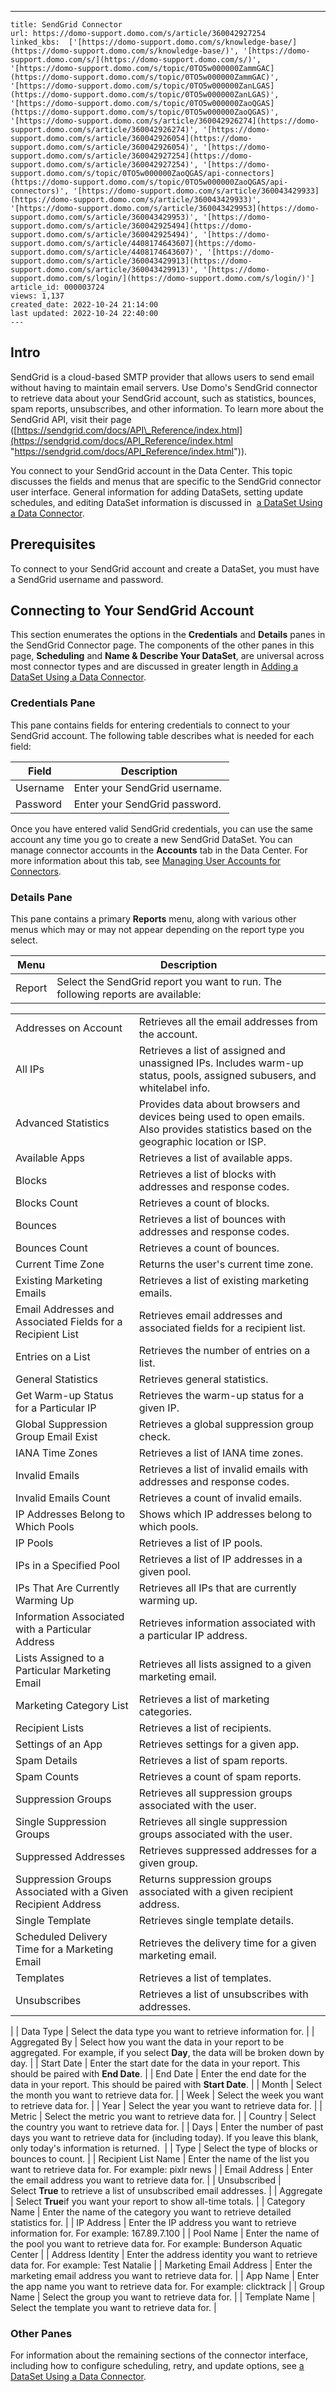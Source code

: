---
    title: SendGrid Connector
    url: https://domo-support.domo.com/s/article/360042927254
    linked_kbs:  ['[https://domo-support.domo.com/s/knowledge-base/](https://domo-support.domo.com/s/knowledge-base/)', '[https://domo-support.domo.com/s/](https://domo-support.domo.com/s/)', '[https://domo-support.domo.com/s/topic/0TO5w000000ZammGAC](https://domo-support.domo.com/s/topic/0TO5w000000ZammGAC)', '[https://domo-support.domo.com/s/topic/0TO5w000000ZanLGAS](https://domo-support.domo.com/s/topic/0TO5w000000ZanLGAS)', '[https://domo-support.domo.com/s/topic/0TO5w000000ZaoQGAS](https://domo-support.domo.com/s/topic/0TO5w000000ZaoQGAS)', '[https://domo-support.domo.com/s/article/360042926274](https://domo-support.domo.com/s/article/360042926274)', '[https://domo-support.domo.com/s/article/360042926054](https://domo-support.domo.com/s/article/360042926054)', '[https://domo-support.domo.com/s/article/360042927254](https://domo-support.domo.com/s/article/360042927254)', '[https://domo-support.domo.com/s/topic/0TO5w000000ZaoQGAS/api-connectors](https://domo-support.domo.com/s/topic/0TO5w000000ZaoQGAS/api-connectors)', '[https://domo-support.domo.com/s/article/360043429933](https://domo-support.domo.com/s/article/360043429933)', '[https://domo-support.domo.com/s/article/360043429953](https://domo-support.domo.com/s/article/360043429953)', '[https://domo-support.domo.com/s/article/360042925494](https://domo-support.domo.com/s/article/360042925494)', '[https://domo-support.domo.com/s/article/4408174643607](https://domo-support.domo.com/s/article/4408174643607)', '[https://domo-support.domo.com/s/article/360043429913](https://domo-support.domo.com/s/article/360043429913)', '[https://domo-support.domo.com/s/login/](https://domo-support.domo.com/s/login/)']
    article_id: 000003724
    views: 1,137
    created_date: 2022-10-24 21:14:00
    last updated: 2022-10-24 22:40:00
    ---



Intro
-----


SendGrid is a cloud-based SMTP provider that allows users to send email without having to maintain email servers. Use Domo's SendGrid connector to retrieve data about your SendGrid account, such as statistics, bounces, spam reports, unsubscribes, and other information. To learn more about the SendGrid API, visit their page ([https://sendgrid.com/docs/API\_Reference/index.html](https://sendgrid.com/docs/API_Reference/index.html "https://sendgrid.com/docs/API_Reference/index.html")).


You connect to your SendGrid account in the Data Center. This topic discusses the fields and menus that are specific to the SendGrid connector user interface. General information for adding DataSets, setting update schedules, and editing DataSet information is discussed in  [a DataSet Using a Data Connector](/s/article/360042926274 "Adding a DataSet Using a Data Connector").


Prerequisites
-------------


To connect to your SendGrid account and create a DataSet, you must have a SendGrid username and password.


Connecting to Your SendGrid Account
-----------------------------------


This section enumerates the options in the **Credentials** and **Details** panes in the SendGrid Connector page. The components of the other panes in this page, **Scheduling** and **Name & Describe Your DataSet**, are universal across most connector types and are discussed in greater length in [Adding a DataSet Using a Data Connector](/s/article/360042926274 "Adding a DataSet Using a Data Connector").


### Credentials Pane


This pane contains fields for entering credentials to connect to your SendGrid account. The following table describes what is needed for each field:  




| Field | Description |
| --- | --- |
| Username | Enter your SendGrid username.  |
| Password | Enter your SendGrid password. |


Once you have entered valid SendGrid credentials, you can use the same account any time you go to create a new SendGrid DataSet. You can manage connector accounts in the **Accounts** tab in the Data Center. For more information about this tab, see [Managing User Accounts for Connectors](/s/article/360042926054 "Managing User Accounts for Connectors").


### Details Pane


This pane contains a primary **Reports** menu, along with various other menus which may or may not appear depending on the report type you select.




| Menu | Description |
| --- | --- |
| Report | Select the SendGrid report you want to run. The following reports are available:

|  |  |
| --- | --- |
| Addresses on Account | Retrieves all the email addresses from the account. |
| All IPs | Retrieves a list of assigned and unassigned IPs. Includes warm-up status, pools, assigned subusers, and whitelabel info. |
| Advanced Statistics | Provides data about browsers and devices being used to open emails. Also provides statistics based on the geographic location or ISP. |
| Available Apps | Retrieves a list of available apps. |
| Blocks | Retrieves a list of blocks with addresses and response codes. |
| Blocks Count | Retrieves a count of blocks. |
| Bounces | Retrieves a list of bounces with addresses and response codes. |
| Bounces Count | Retrieves a count of bounces. |
| Current Time Zone | Returns the user's current time zone. |
| Existing Marketing Emails | Retrieves a list of existing marketing emails. |
| Email Addresses and Associated Fields for a Recipient List | Retrieves email addresses and associated fields for a recipient list. |
| Entries on a List | Retrieves the number of entries on a list. |
| General Statistics | Retrieves general statistics. |
| Get Warm-up Status for a Particular IP  | Retrieves the warm-up status for a given IP. |
| Global Suppression Group Email Exist | Retrieves a global suppression group check. |
| IANA Time Zones | Retrieves a list of IANA time zones. |
| Invalid Emails | Retrieves a list of invalid emails with addresses and response codes. |
| Invalid Emails Count | Retrieves a count of invalid emails.  |
| IP Addresses Belong to Which Pools | Shows which IP addresses belong to which pools. |
| IP Pools | Retrieves a list of IP pools. |
| IPs in a Specified Pool | Retrieves a list of IP addresses in a given pool. |
| IPs That Are Currently Warming Up | Retrieves all IPs that are currently warming up. |
| Information Associated with a Particular Address | Retrieves information associated with a particular IP address. |
| Lists Assigned to a Particular Marketing Email | Retrieves all lists assigned to a given marketing email. |
| Marketing Category List | Retrieves a list of marketing categories. |
| Recipient Lists | Retrieves a list of recipients. |
| Settings of an App | Retrieves settings for a given app. |
| Spam Details | Retrieves a list of spam reports. |
| Spam Counts | Retrieves a count of spam reports. |
| Suppression Groups | Retrieves all suppression groups associated with the user. |
| Single Suppression Groups | Retrieves all single suppression groups associated with the user. |
| Suppressed Addresses | Retrieves suppressed addresses for a given group. |
| Suppression Groups Associated with a Given Recipient Address | Returns suppression groups associated with a given recipient address. |
| Single Template | Retrieves single template details. |
| Scheduled Delivery Time for a Marketing Email | Retrieves the delivery time for a given marketing email. |
| Templates | Retrieves a list of templates. |
| Unsubscribes | Retrieves a list of unsubscribes with addresses. |

 |
| Data Type | Select the data type you want to retrieve information for. |
| Aggregated By | Select how you want the data in your report to be aggregated. For example, if you select **Day**, the data will be broken down by day. |
| Start Date | Enter the start date for the data in your report. This should be paired with **End Date**. |
| End Date | Enter the end date for the data in your report. This should be paired with **Start Date**. |
| Month | Select the month you want to retrieve data for. |
| Week | Select the week you want to retrieve data for. |
| Year | Select the year you want to retrieve data for. |
| Metric | Select the metric you want to retrieve data for. |
| Country | Select the country you want to retrieve data for. |
| Days | Enter the number of past days you want to retrieve data for (including today). If you leave this blank, only today's information is returned.  |
| Type | Select the type of blocks or bounces to count. |
| Recipient List Name | Enter the name of the list you want to retrieve data for. For example: pixlr news |
| Email Address | Enter the email address you want to retrieve data for. |
| Unsubscribed | Select **True** to retrieve a list of unsubscribed email addresses. |
| Aggregate | Select **True**if you want your report to show all-time totals. |
| Category Name | Enter the name of the category you want to retrieve detailed statistics for. |
| IP Address | Enter the IP address you want to retrieve information for. For example: 167.89.7.100 |
| Pool Name | Enter the name of the pool you want to retrieve data for. For example: Bunderson Aquatic Center |
| Address Identity | Enter the address identity you want to retrieve data for. For example: Test Natalie |
| Marketing Email Address | Enter the marketing email address you want to retrieve data for. |
| App Name | Enter the app name you want to retrieve data for. For example: clicktrack |
| Group Name | Select the group you want to retrieve data for. |
| Template Name | Select the template you want to retrieve data for. |


### Other Panes


For information about the remaining sections of the connector interface, including how to configure scheduling, retry, and update options, see [a DataSet Using a Data Connector](/s/article/360042926274 "Adding a DataSet Using a Data Connector").

